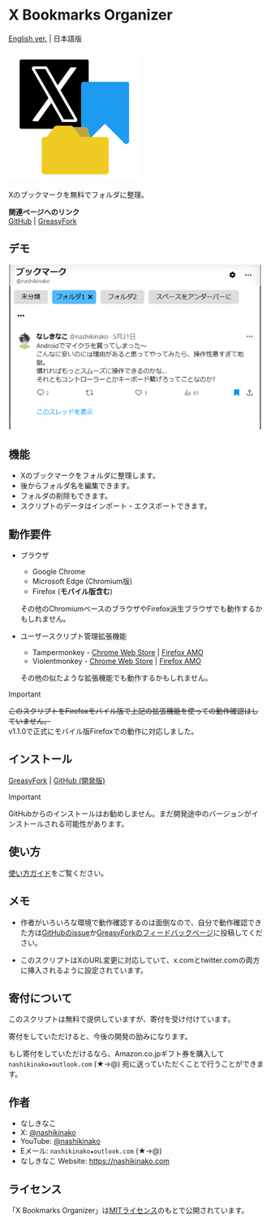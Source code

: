 # X Bookmarks Organizer

[English ver.](https://github.com/nashikinako/XBookmarksOrganizer/blob/main/README.md) | 日本語版

![ユーザースクリプトのアイコン](https://raw.githubusercontent.com/nashikinako/XBookmarksOrganizer/main/icon.png)

Xのブックマークを無料でフォルダに整理。

**関連ページへのリンク**  
[GitHub](https://github.com/nashikinako/XBookmarksOrganizer) | [GreasyFork](https://greasyfork.org/scripts/496107-x-bookmarks-organizer)

## デモ

![3.png](https://raw.githubusercontent.com/nashikinako/XBookmarksOrganizer/main/usage-imgs/ja/3.png)

## 機能

- Xのブックマークをフォルダに整理します。
- 後からフォルダ名を編集できます。
- フォルダの削除もできます。
- スクリプトのデータはインポート・エクスポートできます。

## 動作要件

- ブラウザ
  - Google Chrome
  - Microsoft Edge (Chromium版)
  - Firefox (**モバイル版含む**)

  その他のChromiumベースのブラウザやFirefox派生ブラウザでも動作するかもしれません。

- ユーザースクリプト管理拡張機能
  - Tampermonkey - [Chrome Web Store](https://chrome.google.com/webstore/detail/dhdgffkkebhmkfjojejmpbldmpobfkfo) | [Firefox AMO](https://addons.mozilla.org/firefox/addon/tampermonkey)
  - Violentmonkey - [Chrome Web Store](https://chrome.google.com/webstore/detail/violent-monkey/jinjaccalgkegednnccohejagnlnfdag) | [Firefox AMO](https://addons.mozilla.org/firefox/addon/violentmonkey)
  
  その他の似たような拡張機能でも動作するかもしれません。

> [!IMPORTANT]  
> ~~このスクリプトをFirefoxモバイル版で上記の拡張機能を使っての動作確認はしていません。~~  
> v1.1.0で正式にモバイル版Firefoxでの動作に対応しました。

## インストール

[GreasyFork](https://update.greasyfork.org/scripts/496107/X%20Bookmarks%20Organizer.user.js) | [GitHub (開発版)](https://raw.githubusercontent.com/nashikinako/XBookmarksOrganizer/main/XBookmarksOrganizer.user.js)

> [!IMPORTANT]  
> GitHubからのインストールはお勧めしません。まだ開発途中のバージョンがインストールされる可能性があります。

## 使い方

[使い方ガイド](https://github.com/nashikinako/XBookmarksOrganizer/blob/main/usage-ja.md)をご覧ください。

## メモ

- 作者がいろいろな環境で動作確認するのは面倒なので、自分で動作確認できた方は[GitHubのissue](https://github.com/nashikinako/XBookmarksOrganizer/issues/1)か[GreasyForkのフィードバックページ](https://greasyfork.org/scripts/496107-x-bookmarks-organizer/feedback)に投稿してください。

- このスクリプトはXのURL変更に対応していて、x.comとtwitter.comの両方に挿入されるように設定されています。

## 寄付について

このスクリプトは無料で提供していますが、寄付を受け付けています。

寄付をしていただけると、今後の開発の励みになります。

もし寄付をしていただけるなら、Amazon.co.jpギフト券を購入して `nashikinako★outlook.com` (★→@) 宛に送っていただくことで行うことができます。

## 作者

- なしきなこ
- X: [@nashikinako](https://x.com/nashikinako)
- YouTube: [@nashikinako](https://www.youtube.com/@nashikinako)
- Eメール: `nashikinako★outlook.com` (★→@)
- なしきなこ Website: <https://nashikinako.com>

## ライセンス

「X Bookmarks Organizer」は[MITライセンス](https://github.com/nashikinako/XBookmarksOrganizer/blob/main/LICENSE)のもとで公開されています。
